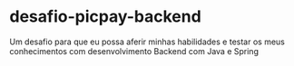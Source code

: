 # desafio-picpay-backend
Um desafio para que eu possa aferir minhas habilidades e testar os meus conhecimentos com desenvolvimento Backend com Java e Spring
